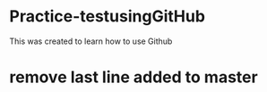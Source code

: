 # Practice-testusingGitHub
This was created to learn how to use Github
# remove last line added to master
